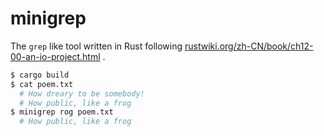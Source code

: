 # minigrep

The `grep` like tool written in Rust following [rustwiki.org/zh-CN/book/ch12-00-an-io-project.html](https://rustwiki.org/zh-CN/book/ch12-00-an-io-project.html) .

```sh
$ cargo build
$ cat poem.txt
  # How dreary to be somebody!
  # How public, like a frog
$ minigrep rog poem.txt
  # How public, like a frog
```